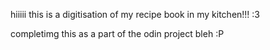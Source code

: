 hiiiii this is a digitisation of my recipe book in my kitchen!!! :3

completimg this as a part of the odin project bleh :P
